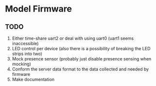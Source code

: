Model Firmware
==============

TODO
----

1. Either time-share uart2 or deal with using uart0 (uart1 seems inaccessible)
1. LED control per device (also there is a possibility of breaking the LED strips into two)
1. Mock presence sensor (probably just disable presence sensing when mocking)
1. Conform the server data format to the data collected and needed by firmware
1. Make documentation
